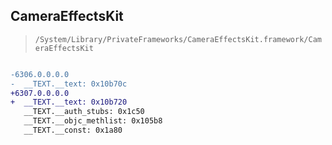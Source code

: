 ## CameraEffectsKit

> `/System/Library/PrivateFrameworks/CameraEffectsKit.framework/CameraEffectsKit`

```diff

-6306.0.0.0.0
-  __TEXT.__text: 0x10b70c
+6307.0.0.0.0
+  __TEXT.__text: 0x10b720
   __TEXT.__auth_stubs: 0x1c50
   __TEXT.__objc_methlist: 0x105b8
   __TEXT.__const: 0x1a80

```
